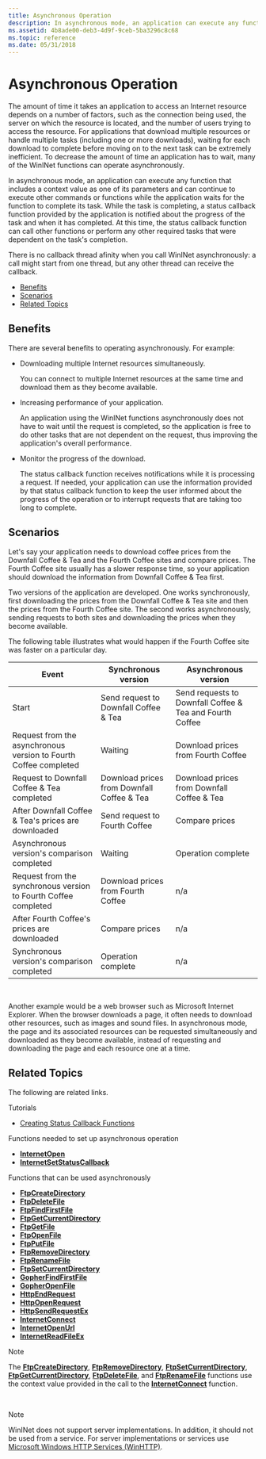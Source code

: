 ```yaml
---
title: Asynchronous Operation
description: In asynchronous mode, an application can execute any function that includes a context value as one of its parameters and can continue to execute other commands or functions while the application waits for the function to complete its task.
ms.assetid: 4b8ade00-deb3-4d9f-9ceb-5ba3296c8c68
ms.topic: reference
ms.date: 05/31/2018
---
```


# Asynchronous Operation

The amount of time it takes an application to access an Internet resource depends on a number of factors, such as the connection being used, the server on which the resource is located, and the number of users trying to access the resource. For applications that download multiple resources or handle multiple tasks (including one or more downloads), waiting for each download to complete before moving on to the next task can be extremely inefficient. To decrease the amount of time an application has to wait, many of the WinINet functions can operate asynchronously.

In asynchronous mode, an application can execute any function that includes a context value as one of its parameters and can continue to execute other commands or functions while the application waits for the function to complete its task. While the task is completing, a status callback function provided by the application is notified about the progress of the task and when it has completed. At this time, the status callback function can call other functions or perform any other required tasks that were dependent on the task's completion.

There is no callback thread afinity when you call WinINet asynchronously: a call might start from one thread, but any other thread can receive the callback.

-   [Benefits](#benefits)
-   [Scenarios](#scenarios)
-   [Related Topics](#related-topics)

## Benefits

There are several benefits to operating asynchronously. For example:

-   Downloading multiple Internet resources simultaneously.

    You can connect to multiple Internet resources at the same time and download them as they become available.

-   Increasing performance of your application.

    An application using the WinINet functions asynchronously does not have to wait until the request is completed, so the application is free to do other tasks that are not dependent on the request, thus improving the application's overall performance.

-   Monitor the progress of the download.

    The status callback function receives notifications while it is processing a request. If needed, your application can use the information provided by that status callback function to keep the user informed about the progress of the operation or to interrupt requests that are taking too long to complete.

## Scenarios

Let's say your application needs to download coffee prices from the Downfall Coffee & Tea and the Fourth Coffee sites and compare prices. The Fourth Coffee site usually has a slower response time, so your application should download the information from Downfall Coffee & Tea first.

Two versions of the application are developed. One works synchronously, first downloading the prices from the Downfall Coffee & Tea site and then the prices from the Fourth Coffee site. The second works asynchronously, sending requests to both sites and downloading the prices when they become available.

The following table illustrates what would happen if the Fourth Coffee site was faster on a particular day.



| Event                                                            | Synchronous version                        | Asynchronous version                                     |
|------------------------------------------------------------------|--------------------------------------------|----------------------------------------------------------|
| Start                                                            | Send request to Downfall Coffee & Tea      | Send requests to Downfall Coffee & Tea and Fourth Coffee |
| Request from the asynchronous version to Fourth Coffee completed | Waiting                                    | Download prices from Fourth Coffee                       |
| Request to Downfall Coffee & Tea completed                       | Download prices from Downfall Coffee & Tea | Download prices from Downfall Coffee & Tea               |
| After Downfall Coffee & Tea's prices are downloaded              | Send request to Fourth Coffee              | Compare prices                                           |
| Asynchronous version's comparison completed                      | Waiting                                    | Operation complete                                       |
| Request from the synchronous version to Fourth Coffee completed  | Download prices from Fourth Coffee         | n/a                                                      |
| After Fourth Coffee's prices are downloaded                      | Compare prices                             | n/a                                                      |
| Synchronous version's comparison completed                       | Operation complete                         | n/a                                                      |



 

Another example would be a web browser such as Microsoft Internet Explorer. When the browser downloads a page, it often needs to download other resources, such as images and sound files. In asynchronous mode, the page and its associated resources can be requested simultaneously and downloaded as they become available, instead of requesting and downloading the page and each resource one at a time.

## Related Topics

The following are related links.

Tutorials

-   [Creating Status Callback Functions](creating-status-callback-functions.md)

Functions needed to set up asynchronous operation

-   [**InternetOpen**](/windows/desktop/api/Wininet/nf-wininet-internetopena)
-   [**InternetSetStatusCallback**](/windows/desktop/api/Wininet/nf-wininet-internetsetstatuscallback)

Functions that can be used asynchronously

-   [**FtpCreateDirectory**](/windows/desktop/api/Wininet/nf-wininet-ftpcreatedirectorya)
-   [**FtpDeleteFile**](/windows/desktop/api/Wininet/nf-wininet-ftpdeletefilea)
-   [**FtpFindFirstFile**](/windows/desktop/api/Wininet/nf-wininet-ftpfindfirstfilea)
-   [**FtpGetCurrentDirectory**](/windows/desktop/api/Wininet/nf-wininet-ftpgetcurrentdirectorya)
-   [**FtpGetFile**](/windows/desktop/api/Wininet/nf-wininet-ftpgetfilea)
-   [**FtpOpenFile**](/windows/desktop/api/Wininet/nf-wininet-ftpopenfilea)
-   [**FtpPutFile**](/windows/desktop/api/Wininet/nf-wininet-ftpputfilea)
-   [**FtpRemoveDirectory**](/windows/desktop/api/Wininet/nf-wininet-ftpremovedirectorya)
-   [**FtpRenameFile**](/windows/desktop/api/Wininet/nf-wininet-ftprenamefilea)
-   [**FtpSetCurrentDirectory**](/windows/desktop/api/Wininet/nf-wininet-ftpsetcurrentdirectorya)
-   [**GopherFindFirstFile**](/windows/desktop/api/Wininet/nf-wininet-gopherfindfirstfilea)
-   [**GopherOpenFile**](/windows/desktop/api/Wininet/nf-wininet-gopheropenfilea)
-   [**HttpEndRequest**](/windows/desktop/api/Wininet/nf-wininet-httpendrequesta)
-   [**HttpOpenRequest**](/windows/desktop/api/Wininet/nf-wininet-httpopenrequesta)
-   [**HttpSendRequestEx**](/windows/desktop/api/Wininet/nf-wininet-httpsendrequestexa)
-   [**InternetConnect**](/windows/desktop/api/Wininet/nf-wininet-internetconnecta)
-   [**InternetOpenUrl**](/windows/desktop/api/Wininet/nf-wininet-internetopenurla)
-   [**InternetReadFileEx**](/windows/desktop/api/Wininet/nf-wininet-internetreadfileexa)

> [!Note]  
> The [**FtpCreateDirectory**](/windows/desktop/api/Wininet/nf-wininet-ftpcreatedirectorya), [**FtpRemoveDirectory**](/windows/desktop/api/Wininet/nf-wininet-ftpremovedirectorya), [**FtpSetCurrentDirectory**](/windows/desktop/api/Wininet/nf-wininet-ftpsetcurrentdirectorya), [**FtpGetCurrentDirectory**](/windows/desktop/api/Wininet/nf-wininet-ftpgetcurrentdirectorya), [**FtpDeleteFile**](/windows/desktop/api/Wininet/nf-wininet-ftpdeletefilea), and [**FtpRenameFile**](/windows/desktop/api/Wininet/nf-wininet-ftprenamefilea) functions use the context value provided in the call to the [**InternetConnect**](/windows/desktop/api/Wininet/nf-wininet-internetconnecta) function.

 

> [!Note]  
> WinINet does not support server implementations. In addition, it should not be used from a service. For server implementations or services use [Microsoft Windows HTTP Services (WinHTTP)](/windows/desktop/WinHttp/winhttp-start-page).

 

 

 
